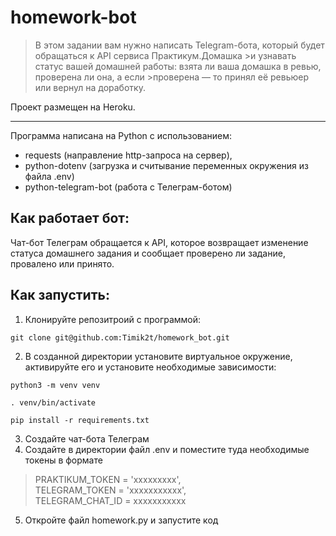 # homework-bot
>В этом задании вам нужно написать Telegram-бота, который будет обращаться к API сервиса Практикум.Домашка >и узнавать статус вашей домашней работы: взята ли ваша домашка в ревью, проверена ли она, а если >проверена — то принял её ревьюер или вернул на доработку.

Проект размещен на Heroku.
___________________________________________________
Программа написана на Python с использованием:
- requests (направление http-запроса на сервер),
- python-dotenv (загрузка и считывание переменных окружения из файла .env)
- python-telegram-bot (работа с Телеграм-ботом)

## Как работает бот:
Чат-бот Телеграм обращается к API, которое возвращает изменение статуса домашнего задания и сообщает проверено ли задание, провалено или принято.

## Как запустить:

1) Клонируйте репозитроий с программой:
```
git clone git@github.com:Timik2t/homework_bot.git
```
2) В созданной директории установите виртуальное окружение, активируйте его и установите необходимые зависимости:
```
python3 -m venv venv
```
```
. venv/bin/activate
```
```
pip install -r requirements.txt
```
3) Создайте чат-бота Телеграм
4) Создайте в директории файл .env и поместите туда необходимые токены в формате 
>PRAKTIKUM_TOKEN = 'ххххххххх',  
>TELEGRAM_TOKEN = 'ххххххххххх',  
>TELEGRAM_CHAT_ID = ххххххххххх
5) Откройте файл homework.py и запустите код